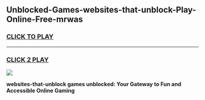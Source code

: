 
## Unblocked-Games-websites-that-unblock-Play-Online-Free-mrwas
<h3>
<a href="https://premium76.site?title=websites-that-unblock&ref=26A">CLICK TO PLAY</a></h3>
<hr>

<h3>
<a href="https://premium76.site?title=websites-that-unblock&ref=26A">CLICK 2 PLAY</a>
  
</h3>

<a href="https://premium76.site?title=websites-that-unblock&ref=26A"><img src="https://clearcache.store/games.png"></a>


**websites-that-unblock games unblocked: Your Gateway to Fun and Accessible Online Gaming**
